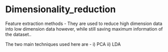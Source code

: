 # Dimensionality_reduction
Feature extraction methods - They are used to reduce high dimension data into low dimension data however, while still saving maximum information of the dataset..

The two main techniques used here are -
i) PCA
ii) LDA 
